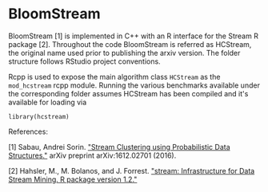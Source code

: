 # BloomStream

BloomStream [1] is implemented in C++ with an R interface for the Stream R package [2]. 
Throughout the code BloomStream is referred as HCStream, the original name used prior to publishing the arxiv version.
The folder structure follows RStudio project conventions.

Rcpp is used to expose the main algorithm class `HCStream` as the `mod_hcstream` rcpp module.
Running the various benchmarks available under the corresponding folder assumes HCStream has been compiled and it's available for loading via 
```
library(hcstream)
````

References:

[1] Sabau, Andrei Sorin. ["Stream Clustering using Probabilistic Data Structures."](https://arxiv.org/abs/1612.02701) arXiv preprint arXiv:1612.02701 (2016).

[2] Hahsler, M., M. Bolanos, and J. Forrest. ["stream: Infrastructure for Data Stream Mining. R package version 1.2."](https://CRAN.R-project.org/package=stream)
